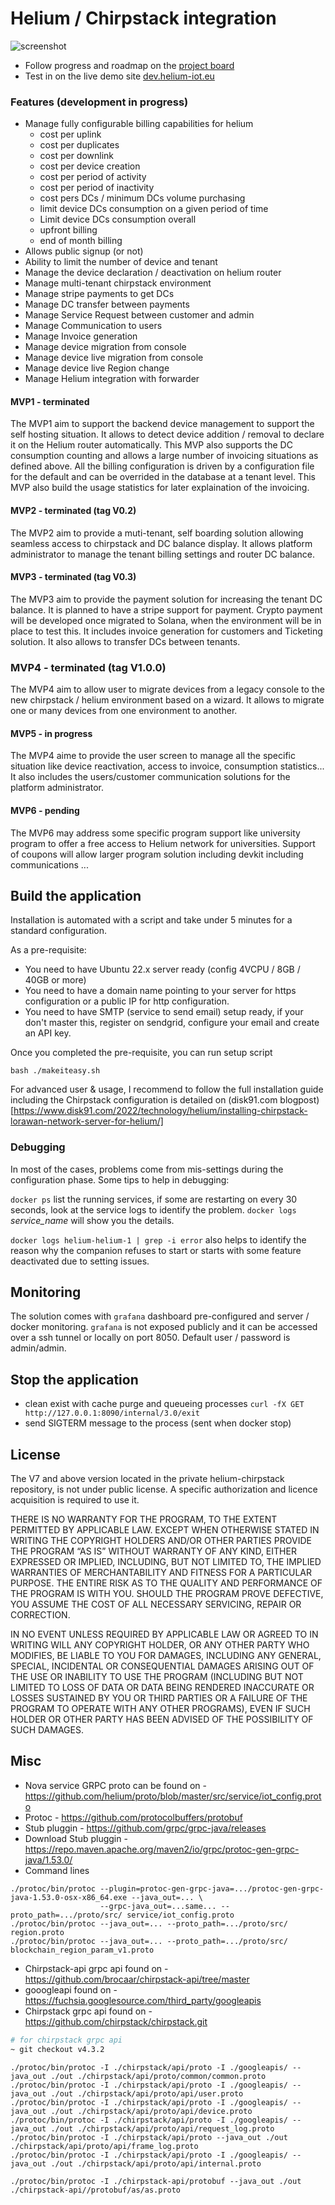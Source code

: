 # Helium / Chirpstack integration

![screenshot](homepage.png)

- Follow progress and roadmap on the [project board](https://github.com/users/disk91/projects/1/views/1)
- Test in on the live demo site [dev.helium-iot.eu](https://dev.helium-iot.eu)

### Features (development in progress)

- Manage fully configurable billing capabilities for helium
    - cost per uplink
    - cost per duplicates
    - cost per downlink
    - cost per device creation
    - cost per period of activity
    - cost per period of inactivity
    - cost pers DCs / minimum DCs volume purchasing
    - limit device DCs consumption on a given period of time
    - Limit device DCs consumption overall
    - upfront billing
    - end of month billing
- Allows public signup (or not)
- Ability to limit the number of device and tenant
- Manage the device declaration / deactivation on helium router
- Manage multi-tenant chirpstack environment
- Manage stripe payments to get DCs
- Manage DC transfer between payments
- Manage Service Request between customer and admin
- Manage Communication to users
- Manage Invoice generation
- Manage device migration from console
- Manage device live migration from console
- Manage device live Region change
- Manage Helium integration with forwarder


#### MVP1 - terminated
The MVP1 aim to support the backend device management to support the self hosting situation. It allows to detect device 
addition / removal to declare it on the Helium router automatically. This MVP also supports the DC consumption counting
and allows a large number of invoicing situations as defined above. All the billing configuration is driven by a 
configuration file for the default and can be overrided in the database at a tenant level. This MVP also build the usage 
statistics for later explaination of the invoicing.

#### MVP2 - terminated (tag V0.2)
The MVP2 aim to provide a muti-tenant, self boarding solution allowing seamless access to chirpstack and DC balance display.
It allows platform administrator to manage the tenant billing settings and router DC balance.

#### MVP3 - terminated (tag V0.3)
The MVP3 aim to provide the payment solution for increasing the tenant DC balance. It is planned to have a stripe support
for payment. Crypto payment will be developed once migrated to Solana, when the environment will be in place to test this.
It includes invoice generation for customers and Ticketing solution. It also allows to transfer DCs between tenants.

### MVP4 - terminated (tag V1.0.0)
The MVP4 aim to allow user to migrate devices from a legacy console to the new chirpstack / helium environment based on a wizard.
It allows to migrate one or many devices from one environment to another.

#### MVP5 - in progress
The MVP4 aime to provide the user screen to manage all the specific situation like device reactivation, access to invoice, 
consumption statistics... It also includes the users/customer communication solutions for the platform administrator.

#### MVP6 - pending
The MVP6 may address some specific program support like university program to offer a free access to Helium network for
universities. Support of coupons will allow larger program solution including devkit including communications ...


## Build the application

Installation is automated with a script and take under 5 minutes for a standard configuration.

As a pre-requisite:
- You need to have Ubuntu 22.x server ready (config 4VCPU / 8GB / 40GB or more)
- You need to have a domain name pointing to your server for https configuration or a public IP for http configuration.
- You need to have SMTP (service to send email) setup ready, if your don't master this, register on sendgrid, configure your email
and create an API key. 

Once you completed the pre-requisite, you can run setup script
```
bash ./makeiteasy.sh
```

For advanced user & usage, I recommend to follow the full installation guide including the Chirpstack configuration is detailed on (disk91.com blogpost)[https://www.disk91.com/2022/technology/helium/installing-chirpstack-lorawan-network-server-for-helium/]

### Debugging

In most of the cases, problems come from mis-settings during the configuration phase.
Some tips to help in debugging:

`docker ps` list the running services, if some are restarting on every 30 seconds, look at the service logs to identify the problem. `docker logs` *service_name* will show you the details.

`docker logs helium-helium-1 | grep -i error` also helps to identify the reason why the companion refuses to start or starts with some feature deactivated due to setting issues.

## Monitoring

The solution comes with `grafana` dashboard pre-configured and server / docker monitoring. `grafana` is not exposed publicly and
it can be accessed over a ssh tunnel or locally on port 8050. Default user / password is admin/admin.

## Stop the application
- clean exist with cache purge and queueing processes
 `curl -fX GET http://127.0.0.1:8090/internal/3.0/exit`
- send SIGTERM message to the process (sent when docker stop)


## License
The V7 and above version located in the private helium-chirpstack repository, is not
under public license. A specific authorization and licence acquisition is required to use it.

THERE IS NO WARRANTY FOR THE PROGRAM, TO THE EXTENT PERMITTED BY APPLICABLE LAW. EXCEPT WHEN 
OTHERWISE STATED IN WRITING THE COPYRIGHT HOLDERS AND/OR OTHER PARTIES PROVIDE THE PROGRAM 
“AS IS” WITHOUT WARRANTY OF ANY KIND, EITHER EXPRESSED OR IMPLIED, INCLUDING, BUT NOT LIMITED 
TO, THE IMPLIED WARRANTIES OF MERCHANTABILITY AND FITNESS FOR A PARTICULAR PURPOSE. THE ENTIRE 
RISK AS TO THE QUALITY AND PERFORMANCE OF THE PROGRAM IS WITH YOU. SHOULD THE PROGRAM PROVE DEFECTIVE, 
YOU ASSUME THE COST OF ALL NECESSARY SERVICING, REPAIR OR CORRECTION.

IN NO EVENT UNLESS REQUIRED BY APPLICABLE LAW OR AGREED TO IN WRITING WILL ANY COPYRIGHT HOLDER, 
OR ANY OTHER PARTY WHO MODIFIES, BE LIABLE TO YOU FOR DAMAGES, INCLUDING ANY GENERAL, SPECIAL, 
INCIDENTAL OR CONSEQUENTIAL DAMAGES ARISING OUT OF THE USE OR INABILITY TO USE THE PROGRAM 
(INCLUDING BUT NOT LIMITED TO LOSS OF DATA OR DATA BEING RENDERED INACCURATE OR LOSSES SUSTAINED 
BY YOU OR THIRD PARTIES OR A FAILURE OF THE PROGRAM TO OPERATE WITH ANY OTHER PROGRAMS), EVEN IF 
SUCH HOLDER OR OTHER PARTY HAS BEEN ADVISED OF THE POSSIBILITY OF SUCH DAMAGES.

## Misc
- Nova service GRPC proto can be found on - https://github.com/helium/proto/blob/master/src/service/iot_config.proto
- Protoc - https://github.com/protocolbuffers/protobuf
- Stub pluggin - https://github.com/grpc/grpc-java/releases
- Download Stub pluggin - https://repo.maven.apache.org/maven2/io/grpc/protoc-gen-grpc-java/1.53.0/
- Command lines
```agsl
./protoc/bin/protoc --plugin=protoc-gen-grpc-java=.../protoc-gen-grpc-java-1.53.0-osx-x86_64.exe --java_out=... \
                    --grpc-java_out=...same... --proto_path=.../proto/src/ service/iot_config.proto
./protoc/bin/protoc --java_out=... --proto_path=.../proto/src/ region.proto
./protoc/bin/protoc --java_out=... --proto_path=.../proto/src/ blockchain_region_param_v1.proto
```

- Chirpstack-api grpc api found on - https://github.com/brocaar/chirpstack-api/tree/master
- gooogleapi found on - https://fuchsia.googlesource.com/third_party/googleapis
- Chirpstack grpc api found on - https://github.com/chirpstack/chirpstack.git
```bash
# for chirpstack grpc api
~ git checkout v4.3.2
```

````
./protoc/bin/protoc -I ./chirpstack/api/proto -I ./googleapis/ --java_out ./out ./chirpstack/api/proto/common/common.proto
./protoc/bin/protoc -I ./chirpstack/api/proto -I ./googleapis/ --java_out ./out ./chirpstack/api/proto/api/user.proto 
./protoc/bin/protoc -I ./chirpstack/api/proto -I ./googleapis/ --java_out ./out ./chirpstack/api/proto/api/device.proto
./protoc/bin/protoc -I ./chirpstack/api/proto -I ./googleapis/ --java_out ./out ./chirpstack/api/proto/api/request_log.proto
./protoc/bin/protoc -I ./chirpstack/api/proto --java_out ./out ./chirpstack/api/proto/api/frame_log.proto
./protoc/bin/protoc -I ./chirpstack/api/proto -I ./googleapis/ --java_out ./out ./chirpstack/api/proto/api/internal.proto

./protoc/bin/protoc -I ./chirpstack-api/protobuf --java_out ./out ./chirpstack-api//protobuf/as/as.proto
````
